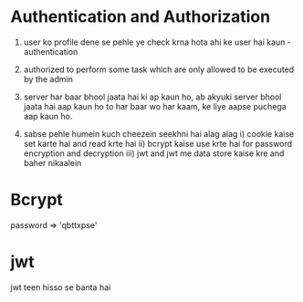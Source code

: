 # Authentication and Authorization
1) user ko profile dene se pehle ye check krna hota ahi ke user hai kaun - authentication
2) authorized to perform some task which are only allowed to be executed by the admin
3) server har baar bhool jaata hai ki ap kaun ho, ab akyuki server bhool jaata hai aap kaun ho to har baar wo har kaam, ke liye aapse puchega aap kaun ho. 



4) sabse pehle humein kuch cheezein seekhni hai alag alag
    i) cookie kaise set karte hai and read krte hai
    ii) bcrypt kaise use krte hai for password encryption and decryption
    iii) jwt and jwt me data store kaise kre and baher nikaalein
# Bcrypt

password => 'qbttxpse'


# jwt
jwt teen hisso se banta hai
